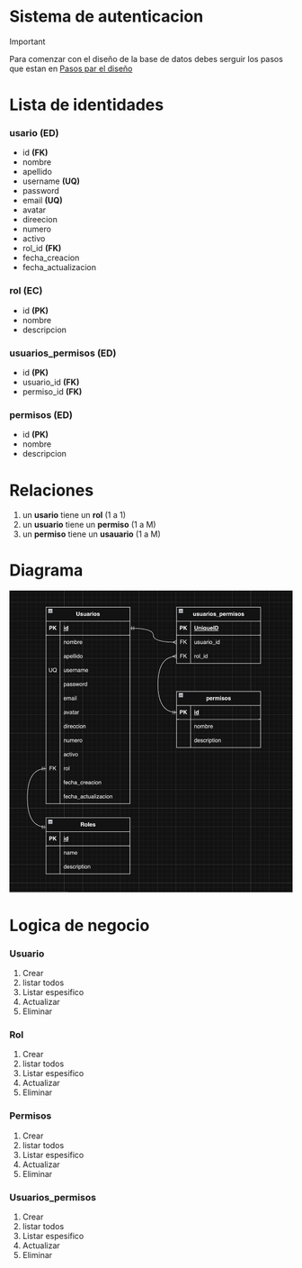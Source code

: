 # Sistema de autenticacion

> [!IMPORTANT]
> Para comenzar con el diseño de la base de datos debes serguir los pasos que estan en
> [Pasos par el diseño](../Diseño%20de%20BDD/readme.md)

# Lista de identidades

### usario **(ED)**

- id **(FK)**
- nombre
- apellido
- username **(UQ)**
- password
- email **(UQ)**
- avatar
- direecion
- numero
- activo
- rol_id **(FK)**
- fecha_creacion
- fecha_actualizacion

### rol **(EC)**

- id **(PK)**
- nombre
- descripcion

### usuarios_permisos **(ED)**

- id **(PK)**
- usuario_id **(FK)**
- permiso_id **(FK)**

### permisos **(ED)**

- id **(PK)**
- nombre
- descripcion

# Relaciones

1. un **usario** tiene un **rol** (1 a 1)
2. un **usuario** tiene un **permiso** (1 a M)
3. un **permiso** tiene un **usauario** (1 a M)

# Diagrama

![Diagrama](./auth.png)

# Logica de negocio

### Usuario

1. Crear
2. listar todos
3. Listar espesifico
4. Actualizar
5. Eliminar

### Rol

1. Crear
2. listar todos
3. Listar espesifico
4. Actualizar
5. Eliminar

### Permisos

1. Crear
2. listar todos
3. Listar espesifico
4. Actualizar
5. Eliminar

### Usuarios_permisos

1. Crear
2. listar todos
3. Listar espesifico
4. Actualizar
5. Eliminar
